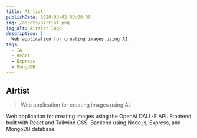 ```yaml
---
title: AIrtist
publishDate: 2020-03-02 00:00:00
img: /assets/airtist.png
img_alt: Airtist logo
description: |
  Web application for creating images using AI.
tags:
  - IA
  - React
  - Express
  - MongoDB
---
```


## AIrtist

> Web application for creating images using AI.

Web application for creating images using the OpenAI DALL-E API. Frontend built with React and Tailwind CSS. Backend using Node.js, Express, and MongoDB database.
